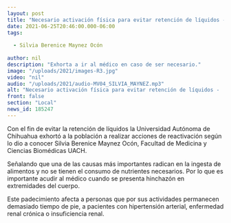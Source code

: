 ```yaml
---
layout: post
title: "Necesario activación física para evitar retención de líquidos -  UACH"
date: 2021-06-25T20:46:00.000-06:00
tags:
  
  - Silvia Berenice Maynez Ocón
  
author: nil
description: "Exhorta a ir al médico en caso de ser necesario."
image: "/uploads/2021/images-R3.jpg"
video: "nil"
audio: "/uploads/2021/audio-MV04_SILVIA_MAYNEZ.mp3"
alt: "Necesario activación física para evitar retención de líquidos -  UACH"
front: false
section: "Local"
news_id: 185247
---
```


Con el fin de evitar la retención de líquidos la Universidad Autónoma de Chihuahua exhortó a la población a realizar acciones de reactivación según lo dio a conocer Silvia Berenice Maynez Ocón, Facultad de Medicina y Ciencias Biomédicas UACH.

Señalando que una de las causas más importantes radican en la ingesta de alimentos y no se tienen el consumo de nutrientes necesarios. Por lo que es importante acudir al médico cuando se presenta hinchazón en extremidades del cuerpo.

Este padecimiento afecta a personas que por sus actividades permanecen demasiado tiempo de pie, a pacientes con hipertensión arterial, enfermedad renal crónica o insuficiencia renal. 
